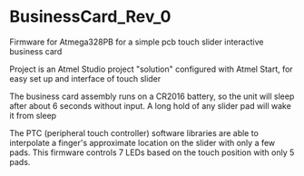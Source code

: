 # BusinessCard_Rev_0

Firmware for Atmega328PB for a simple pcb touch slider interactive business card

Project is an Atmel Studio project "solution" configured with Atmel Start, for easy set up and interface of touch slider

The business card assembly runs on a CR2016 battery, so the unit will sleep after about 6 seconds without input. A long hold of any slider pad will wake it from sleep

The PTC (peripheral touch controller) software libraries are able to interpolate a finger's approximate location on the slider with only a few pads. This firmware controls 7 LEDs based on the touch position with only 5 pads.

